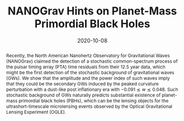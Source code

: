 ---
title: "NANOGrav Hints on Planet-Mass Primordial Black Holes"
authors:
- admin
- Shi Pi
date: "2020-10-08"
doi: ""

# Schedule page publish date (NOT publication's date).
publishDate: ""

# Publication type.
# Legend: 0 = Uncategorized; 1 = Conference paper; 2 = Journal article;
# 3 = Preprint / Working Paper; 4 = Report; 5 = Book; 6 = Book section;
# 7 = Thesis; 8 = Patent
publication_types: ["3"]

# Publication name and optional abbreviated publication name.
publication: ""
publication_short: ""

abstract: Recently, the North American Nanohertz Observatory for Gravitational Waves (NANOGrav) claimed the detection of a stochastic common-spectrum process of the pulsar timing array (PTA) time residuals from their 12.5 year data, which might be the first detection of the stochastic background of gravitational waves (GWs). We show that the amplitude and the power index of such waves imply that they could be the secondary GWs induced by the peaked curvature perturbation with a dust-like post inflationary era with $-0.091\lesssim w\lesssim 0.048$. Such stochastic background of GWs naturally predicts substantial existence of planet-mass primordial black holes (PBHs), which can be the lensing objects for the ultrashort-timescale microlensing events observed by the Optical Gravitational Lensing Experiment (OGLE).

# Summary. An optional shortened abstract.
summary: 

tags:
- Inflation
- Early Universe
- Cosmological perturbation theory
- Tensor modes
- Gravitational waves
- Scalar fields
featured: false

links:
 - name: arXiv
   url: https://arxiv.org/pdf/2010.03976.pdf
url_pdf: 
url_code: ''
url_dataset: ''
url_poster: ''
url_project: ''
url_slides: ''
url_source: ''
url_video: ''

# Featured image
# To use, add an image named `featured.jpg/png` to your page's folder. 
image:
  caption: 'Image credit: [**Unsplash**]'
  focal_point: ""
  preview_only: false

# Associated Projects (optional).
#   Associate this publication with one or more of your projects.
#   Simply enter your project's folder or file name without extension.
#   E.g. `internal-project` references `content/project/internal-project/index.md`.
#   Otherwise, set `projects: []`.
projects:
- gravitationalwaves

# Slides (optional).
#   Associate this publication with Markdown slides.
#   Simply enter your slide deck's filename without extension.
#   E.g. `slides: "example"` references `content/slides/example/index.md`.
#   Otherwise, set `slides: ""`.
slides: ""
---